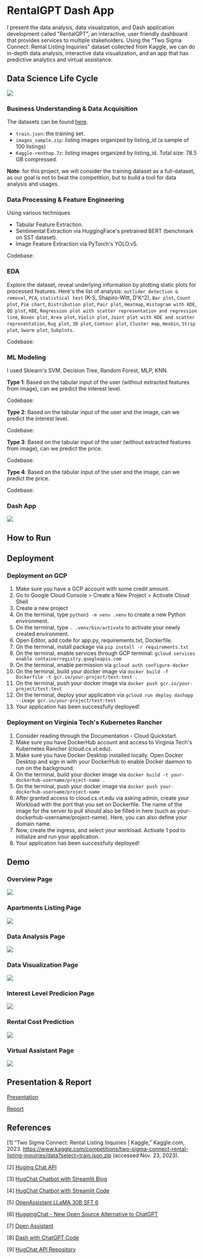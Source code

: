 # RentalGPT Dash App
I present the data analysis, data visualization, and Dash application development called "RentalGPT", an interactive, user friendly dashboard that provides services to multiple stakeholders. Using the "Two Sigma Connect: Rental Listing Inquiries" dataset collected from Kaggle, we can do in-depth data analysis, interactive data visualization, and an app that has predictive analytics and virtual assistance.

## Data Science Life Cycle
![](https://raw.githubusercontent.com/mnguyen0226/rental_gpt_dash/main/dash/assets/photos/data_science_life_cycle.png)

### Business Understanding & Data Acquisition
The datasets can be found [here]((https://www.kaggle.com/competitions/two-sigma-connect-rental-listing-inquiries/data?select=train.json.zip)).
- `train.json`: the training set.
- `images_sample.zip`: listing images organized by listing_id (a sample of 100 listings)
- `Kaggle-renthop.7z`: listing images organized by listing_id. Total size: 78.5 GB compressed.

**Note**: for this project, we will consider the training dataset as a full-dataset, as our goal is not to beat the competition, but to build a tool for data analysis and usages.

### Data Processing & Feature Engineering
Using various techniques
- Tabular Feature Extraction.
- Sentimental Extraction via HuggingFace's pretrained BERT (benchmark on SST dataset).
- Image Feature Extraction via PyTorch's YOLO.v5.

Codebase:

### EDA
Explore the dataset, reveal underlying information by plotting static plots for processed features. Here's the list of analysis: `outlider detection & removal`, `PCA`, `statistical test` (K-S, Shapiro-Witt, D'K^2), `Bar plot`, `Count plot`, `Pie chart`, `Distribution plot`, `Pair plot`, `Heatmap`, `Histogram with KDE`, `QQ plot`, `KDE`, `Regression plot with scatter representation and regression line`, `Boxen plot`, `Area plot`, `Violin plot`, `Joint plot with KDE and scatter representation`, `Rug plot`, `3D plot`, `Contour plot`, `Cluster map`, `Hexbin`, `Strip plot`, `Swarm plot`, `Subplots`.

Codebase:

### ML Modeling
I used Sklearn's SVM, Decision Tree, Random Forest, MLP, KNN.

**Type 1**: Based on the tabular input of the user (without extracted features from image), can we predict the interest level. 

Codebase:

**Type 2**: Based on the tabular input of the user and the image, can we predict the interest level.

Codebase:

**Type 3**: Based on the tabular input of the user (without extracted features from image), can we predict the price. 

Codebase:

**Type 4**: Based on the tabular input of the user and the image, can we predict the price.

Codebase:

### Dash App
![](https://raw.githubusercontent.com/mnguyen0226/rental_gpt_dash/main/dash/assets/photos/rental_gpt_dash_architecture.png)

## How to  Run

## Deployment
### Deployment on GCP
1. Make sure you have a GCP account with some credit amount.
2. Go to Google Cloud Console > Create a New Project > Activate Cloud Shell
3. Create a new project
4. On the terminal, type `python3 -m venv .venv` to create a new Python environment.
5. On the terminal, type `. .venv/bin/activate` to activate your newly created environment.
6. Open Editor, add code for app.py, requirements.txt, Dockerfile.
7. On the terminal, install package via `pip install -r requirements.txt`
8. On the terminal, enable services through GCP terminal: `gcloud services enable
containerregistry.googleapis.com`
9. On the terminal, enable permission via `gcloud auth configure-docker`
10. On the terminal, build your docker image via `docker build -f Dockerfile -t
gcr.io/your-project/test:test .`
11. On the terminal, push your docker image via `docker push gcr.io/your-project/test:test`
12. On the terminal, deploy your application via `gcloud run deploy dashapp --image
gcr.io/your-project/test:test`
13. Your application has been successfully deployed!

### Deployment on Virginia Tech's Kubernetes Rancher
1. Consider reading through the Documentation - Cloud Quickstart.
2. Make sure you have DockerHub account and access to Virginia Tech's Kubernetes
Rancher (cloud.cs.vt.edu).
3. Make sure you have Docker Desktop installed locally. Open Docker Desktop and sign in
with your DockerHub to enable Docker daemon to run on the background.
4. On the terminal, build your docker image via `docker build -t
your-dockerhub-username/project-name .`
5. On the terminal, push your docker image via `docker push
your-dockerhub-username/project-name`
6. After granted access to cloud.cs.vt.edu via asking admin, create your Workload with the
port that you set on Dockerfile. The name of the image for the server to pull should also
be filled in here (such as your-dockerhub-username/project-name). Here, you can also
define your domain name.
7. Now, create the ingress, and select your workload. Activate 1 pod to initialize and run
your application.
8. Your application has been successfully deployed!

## Demo
### Overview Page
![](https://raw.githubusercontent.com/mnguyen0226/rental_gpt_dash/main/dash/assets/photos/overview_page.png)

### Apartments Listing Page
![](https://raw.githubusercontent.com/mnguyen0226/rental_gpt_dash/main/dash/assets/photos/apartments_listing_page.png)

### Data Analysis Page
![](https://raw.githubusercontent.com/mnguyen0226/rental_gpt_dash/main/dash/assets/photos/data_analysis_page.png)

### Data Visualization Page
![](https://raw.githubusercontent.com/mnguyen0226/rental_gpt_dash/main/dash/assets/photos/data_visualization_page.png)

### Interest Level Predicion Page
![](https://raw.githubusercontent.com/mnguyen0226/rental_gpt_dash/main/dash/assets/photos/interest_level_prediction_page.png)

### Rental Cost Prediction
![](https://raw.githubusercontent.com/mnguyen0226/rental_gpt_dash/main/dash/assets/photos/rental_cost_prediction_page.png)

### Virtual Assistant Page
![](https://raw.githubusercontent.com/mnguyen0226/rental_gpt_dash/main/dash/assets/photos/virtual_assistant_page.png)


## Presentation & Report
[Presentation]()

[Report]()

## References
[1] “Two Sigma Connect: Rental Listing Inquiries | Kaggle,” Kaggle.com, 2023. https://www.kaggle.com/competitions/two-sigma-connect-rental-listing-inquiries/data?select=train.json.zip (accessed Nov. 23, 2023).

‌[2] [Huging Chat API](https://github.com/Soulter/hugging-chat-api)

[3] [HugChat Chatbot with Streamlit Blog](https://blog.streamlit.io/how-to-build-an-llm-powered-chatbot-with-streamlit/)

[4] [HugChat Chatbot with Streamlit Code](https://github.com/dataprofessor/hugchat/blob/master/app_v3.py)

[5] [OpenAssistant LLaMA 30B SFT 6](https://huggingface.co/OpenAssistant/oasst-sft-6-llama-30b-xor)

[6] [HuggingChat - New Open Source Alternative to ChatGPT](https://www.youtube.com/watch?v=7QChacb3-00)

[7] [Open Assistant](https://open-assistant.io/)

[8] [Dash with ChatGPT Code](https://github.com/plotly/dash-sample-apps/blob/main/apps/dash-gpt3-chatbot/app.py)

[9] [HugChat API Repository](https://github.com/Soulter/hugging-chat-api/tree/master)